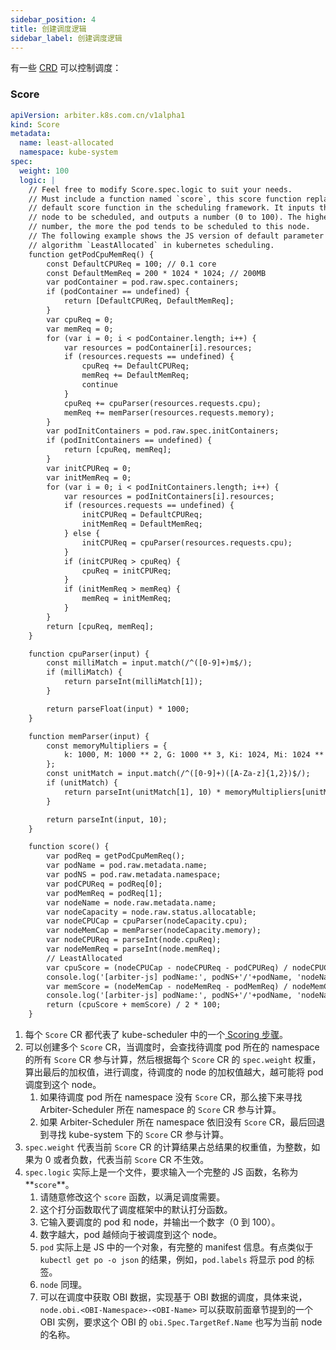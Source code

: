 ```yaml
---
sidebar_position: 4
title: 创建调度逻辑
sidebar_label: 创建调度逻辑
---
```

有一些 [CRD](https://kubernetes.io/docs/concepts/extend-kubernetes/api-extension/custom-resources/#customresourcedefinitions) 可以控制调度：

### Score

```yaml
apiVersion: arbiter.k8s.com.cn/v1alpha1
kind: Score
metadata:
  name: least-allocated
  namespace: kube-system
spec:
  weight: 100
  logic: |
    // Feel free to modify Score.spec.logic to suit your needs.
    // Must include a function named `score`, this score function replaces the 
    // default score function in the scheduling framework. It inputs the pod and
    // node to be scheduled, and outputs a number (0 to 100). The higher the 
    // number, the more the pod tends to be scheduled to this node. 
    // The following example shows the JS version of default parameter of the
    // algorithm `LeastAllocated` in kubernetes scheduling.
    function getPodCpuMemReq() {
        const DefaultCPUReq = 100; // 0.1 core
        const DefaultMemReq = 200 * 1024 * 1024; // 200MB
        var podContainer = pod.raw.spec.containers;
        if (podContainer == undefined) {
            return [DefaultCPUReq, DefaultMemReq];
        }
        var cpuReq = 0;
        var memReq = 0;
        for (var i = 0; i < podContainer.length; i++) {
            var resources = podContainer[i].resources;
            if (resources.requests == undefined) {
                cpuReq += DefaultCPUReq;
                memReq += DefaultMemReq;
                continue
            }
            cpuReq += cpuParser(resources.requests.cpu);
            memReq += memParser(resources.requests.memory);
        }
        var podInitContainers = pod.raw.spec.initContainers;
        if (podInitContainers == undefined) {
            return [cpuReq, memReq];
        }
        var initCPUReq = 0;
        var initMemReq = 0;
        for (var i = 0; i < podInitContainers.length; i++) {
            var resources = podInitContainers[i].resources;
            if (resources.requests == undefined) {
                initCPUReq = DefaultCPUReq;
                initMemReq = DefaultMemReq;
            } else {
                initCPUReq = cpuParser(resources.requests.cpu);
            }
            if (initCPUReq > cpuReq) {
                cpuReq = initCPUReq;
            }
            if (initMemReq > memReq) {
                memReq = initMemReq;
            }
        }
        return [cpuReq, memReq];
    }

    function cpuParser(input) {
        const milliMatch = input.match(/^([0-9]+)m$/);
        if (milliMatch) {
            return parseInt(milliMatch[1]);
        }

        return parseFloat(input) * 1000;
    }

    function memParser(input) {
        const memoryMultipliers = {
            k: 1000, M: 1000 ** 2, G: 1000 ** 3, Ki: 1024, Mi: 1024 ** 2, Gi: 1024 ** 3,
        };
        const unitMatch = input.match(/^([0-9]+)([A-Za-z]{1,2})$/);
        if (unitMatch) {
            return parseInt(unitMatch[1], 10) * memoryMultipliers[unitMatch[2]];
        }

        return parseInt(input, 10);
    }

    function score() {
        var podReq = getPodCpuMemReq();
        var podName = pod.raw.metadata.name;
        var podNS = pod.raw.metadata.namespace;
        var podCPUReq = podReq[0];
        var podMemReq = podReq[1];
        var nodeName = node.raw.metadata.name;
        var nodeCapacity = node.raw.status.allocatable;
        var nodeCPUCap = cpuParser(nodeCapacity.cpu);
        var nodeMemCap = memParser(nodeCapacity.memory);
        var nodeCPUReq = parseInt(node.cpuReq);
        var nodeMemReq = parseInt(node.memReq);
        // LeastAllocated
        var cpuScore = (nodeCPUCap - nodeCPUReq - podCPUReq) / nodeCPUCap;
        console.log('[arbiter-js] podName:', podNS+'/'+podName, 'nodeName', nodeName, 'cpuScore:', cpuScore, 'nodeCPUCap', nodeCPUCap, 'nodeCPUReq', nodeCPUReq, 'podCPUReq', podCPUReq);
        var memScore = (nodeMemCap - nodeMemReq - podMemReq) / nodeMemCap;
        console.log('[arbiter-js] podName:', podNS+'/'+podName, 'nodeName', nodeName, 'memScore:', memScore, 'nodeMemCap', nodeMemCap, 'nodeMemReq', nodeMemReq, 'podMemReq', podMemReq); 
        return (cpuScore + memScore) / 2 * 100;
    }

```

1. 每个 `Score` CR 都代表了 kube-scheduler 中的一个[ Scoring 步骤](https://kubernetes.io/docs/concepts/scheduling-eviction/kube-scheduler/#kube-scheduler-implementation)。
2. 可以创建多个 `Score` CR，当调度时，会查找待调度 pod 所在的 namespace 的所有 `Score` CR 参与计算，然后根据每个 `Score` CR 的 `spec.weight` 权重，算出最后的加权值，进行调度，待调度的 node 的加权值越大，越可能将 pod 调度到这个 node。
   1. 如果待调度 pod 所在 namespace 没有 `Score` CR，那么接下来寻找 Arbiter-Scheduler 所在 namespace 的 `Score` CR 参与计算。
   2. 如果 Arbiter-Scheduler 所在 namespace 依旧没有 `Score` CR，最后回退到寻找 kube-system 下的 `Score` CR 参与计算。
3. `spec.weight` 代表当前 `Score` CR 的计算结果占总结果的权重值，为整数，如果为 0 或者负数，代表当前 `Score` CR 不生效。
4. `spec.logic` 实际上是一个文件，要求输入一个完整的 JS 函数，名称为**`score`**。
   1. 请随意修改这个 `score` 函数，以满足调度需要。
   2. 这个打分函数取代了调度框架中的默认打分函数。
   3. 它输入要调度的 pod 和 node，并输出一个数字（0 到 100）。
   4. 数字越大，pod 越倾向于被调度到这个 node。
   5. `pod` 实际上是 JS 中的一个对象，有完整的 manifest 信息。有点类似于 `kubectl get po -o json` 的结果，例如，`pod.labels` 将显示 pod 的标签。
   6. `node` 同理。
   7. 可以在调度中获取 OBI 数据，实现基于 OBI 数据的调度，具体来说，`node.obi.<OBI-Namespace>-<OBI-Name>` 可以获取前面章节提到的一个 OBI 实例，要求这个 OBI 的 `obi.Spec.TargetRef.Name` 也写为当前 node 的名称。
